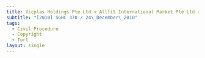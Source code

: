 ```yaml
---
title: Vicplas Holdings Pte Ltd v Allfit International Market Pte Ltd and others
subtitle: "[2010] SGHC 370 / 24\_December\_2010"
tags:
  - Civil Procedure
  - Copyright
  - Tort
layout: single
---
```


